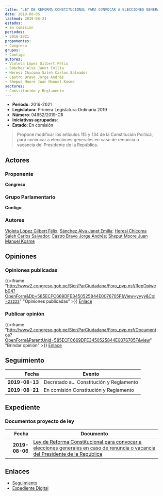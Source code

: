 ```yaml
---
title: "LEY DE REFORMA CONSTITUCIONAL PARA CONVOCAR A ELECCIONES GENERALES EN CASOS DE RENUNCIA O VACANCIA DEL PRESIDENTE DE LA REPÚBLICA"
date: 2019-08-06
lastmod: 2019-08-21
estados:
- En comisión
periodos:
- 2016-2021
proponentes:
- Congreso
grupos:
- Contigo
autores:
- Violeta López Gilbert Félix
- Sánchez Alva Janet Emilia
- Heresi Chicoma Saleh Carlos Salvador
- Castro Bravo Jorge Andrés
- Sheput Moore Juan Manuel Kosme
sectores:
- Constitución y Reglamento
---
```

- **Periodo**: 2016-2021
- **Legislatura**: Primera Legislatura Ordinaria 2019
- **Número**: 04652/2019-CR
- **Iniciativas agrupadas**: 
- **Estado**: En comisión

> Propone modificar los artículos 115 y 134 de la Constitución Política, para convocar a elecciones generales en caso de renuncia o vacancia del Presidente de la República.


## Actores

### Proponente

**Congreso**

### Grupo Parlamentario

**Contigo**

### Autores

[Violeta López Gilbert Félix](mailto:mailto:gvioleta@congreso.gob.pe); [Sánchez Alva Janet Emilia](mailto:mailto:jsancheza@congreso.gob.pe); [Heresi Chicoma Saleh Carlos Salvador](mailto:mailto:sheresi@congreso.gob.pe); [Castro Bravo Jorge Andrés](mailto:mailto:jacastro@congreso.gob.pe); [Sheput Moore Juan Manuel Kosme](mailto:mailto:jsheput@congreso.gob.pe)

## Opiniones

### Opiniones publicadas

{{<iframe "http://www2.congreso.gob.pe/Sicr/ParCiudadana/Foro_pvp.nsf/RepOpiweb04?OpenForm&Db=585ECFC669DFE3450525844E0076705F&View=yyyy&Col=zzzzz" "Opiniones publicadas" >}}
[Enlace](http://www2.congreso.gob.pe/Sicr/ParCiudadana/Foro_pvp.nsf/RepOpiweb04?OpenForm&Db=585ECFC669DFE3450525844E0076705F&View=yyyy&Col=zzzzz)

### Publicar opinión

{{<iframe "http://www2.congreso.gob.pe/Sicr/ParCiudadana/Foro_pvp.nsf/Documentos?OpenForm&ParentUnid=585ECFC669DFE3450525844E0076705F&view" "Brindar opinión" >}}
[Enlace](http://www2.congreso.gob.pe/Sicr/ParCiudadana/Foro_pvp.nsf/Documentos?OpenForm&ParentUnid=585ECFC669DFE3450525844E0076705F&view)


## Seguimiento

| Fecha | Evento |
|------:|--------|
| **2019-08-13** | Decretado a... Constitución y Reglamento |
| **2019-08-21** | En comisión Constitución y Reglamento |

## Expediente

### Documentos proyecto de ley

| Fecha | Documento |
|------:|-----------|
| **2019-08-06** | [Ley de Reforma Constitucional para convocar a elecciones generales en caso de renuncia o vacancia del Presidente de la República](http://www.leyes.congreso.gob.pe/Documentos/2016_2021/Proyectos_de_Ley_y_de_Resoluciones_Legislativas/PL0465220190806.pdf) |

## Enlaces

- [Seguimiento](http://www2.congreso.gob.pe/Sicr/TraDocEstProc/CLProLey2016.nsf/f7fff46988ca05b1052578e100829cc7/5a1ae993af53a4160525844e0082e240?OpenDocument)
- [Expediente Digital](http://www2.congreso.gob.pe/Sicr/TraDocEstProc/CLProLey2016.nsf/f7fff46988ca05b1052578e100829cc7/5a1ae993af53a4160525844e0082e240?OpenDocument&Click=05257FB7005EB655.eb71d0cf91d8294e05256cdf006b5706/$Body/0.1C6C)


